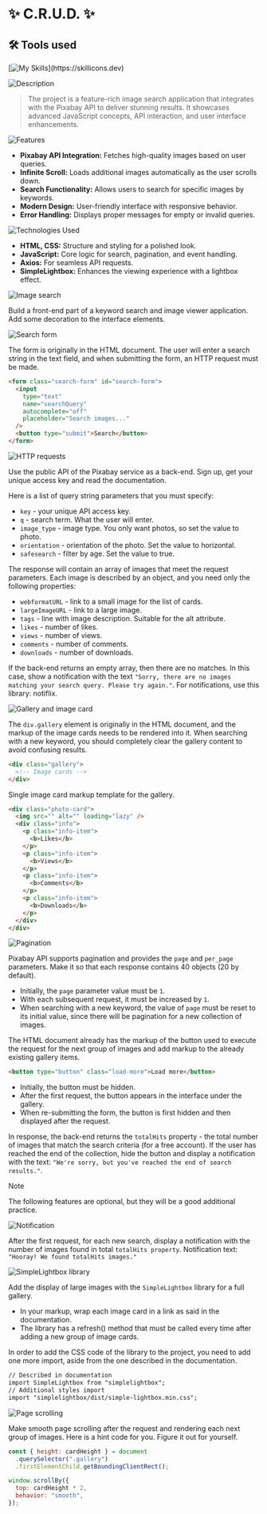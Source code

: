 # ✨ C.R.U.D. ✨

## 🛠 Tools used

[![My Skills](https://skillicons.dev/icons?i=js,html,css,)](https://skillicons.dev)

![Description](https://img.shields.io/badge/Description-purple?style=for-the-badge)
>The project is a feature-rich image search application that integrates with the Pixabay API to deliver stunning results. It showcases advanced JavaScript concepts, API interaction, and user interface enhancements.
>

![Features](https://img.shields.io/badge/Features-purple?style=for-the-badge)

- **Pixabay API Integration:** Fetches high-quality images based on user queries.
- **Infinite Scroll:** Loads additional images automatically as the user scrolls down.
- **Search Functionality:** Allows users to search for specific images by keywords.
- **Modern Design:** User-friendly interface with responsive behavior.
- **Error Handling:** Displays proper messages for empty or invalid queries.

![Technologies Used](https://img.shields.io/badge/Technologies%20Used-purple?style=for-the-badge)

- **HTML, CSS:** Structure and styling for a polished look.
- **JavaScript:** Core logic for search, pagination, and event handling.
- **Axios:** For seamless API requests.
- **SimpleLightbox:** Enhances the viewing experience with a lightbox effect.

![Image search](https://img.shields.io/badge/Image%20search-purple?style=for-the-badge)

Build a front-end part of a keyword search and image viewer application. Add some decoration to the interface elements.

![Search form](https://img.shields.io/badge/Search%20form-purple?style=for-the-badge)

The form is originally in the HTML document. The user will enter a search string in the text field, and when submitting the form, an HTTP request must be made.

```html
<form class="search-form" id="search-form">
  <input
    type="text"
    name="searchQuery"
    autocomplete="off"
    placeholder="Search images..."
  />
  <button type="submit">Search</button>
</form>
```
![HTTP requests](https://img.shields.io/badge/HTTP%20requests-purple?style=for-the-badge)

Use the public API of the Pixabay service as a back-end. Sign up, get your unique access key and read the documentation.

Here is a list of query string parameters that you must specify:

- `key` - your unique API access key.
- `q` - search term. What the user will enter.
- `image_type` - image type. You only want photos, so set the value to photo.
- `orientation` - orientation of the photo. Set the value to horizontal.
- `safesearch` - filter by age. Set the value to true.

The response will contain an array of images that meet the request parameters. Each image is described by an object, and you need only the following properties:

- `webformatURL` - link to a small image for the list of cards.
- `largeImageURL` - link to a large image.
- `tags` - line with image description. Suitable for the alt attribute.
- `likes` - number of likes.
- `views` - number of views.
- `comments` - number of comments.
- `downloads` - number of downloads.

If the back-end returns an empty array, then there are no matches. In this case, show a notification with the text `"Sorry, there are no images matching your search query. Please try again."`. For notifications, use this library: notiflix.

![Gallery and image card](https://img.shields.io/badge/Gallery%20and%20image%20card-purple?style=for-the-badge)

The `div.gallery` element is originally in the HTML document, and the markup of the image cards needs to be rendered into it. When searching with a new keyword, you should completely clear the gallery content to avoid confusing results.

```html
<div class="gallery">
  <!-- Image cards -->
</div>
```
Single image card markup template for the gallery.

```html
<div class="photo-card">
  <img src="" alt="" loading="lazy" />
  <div class="info">
    <p class="info-item">
      <b>Likes</b>
    </p>
    <p class="info-item">
      <b>Views</b>
    </p>
    <p class="info-item">
      <b>Comments</b>
    </p>
    <p class="info-item">
      <b>Downloads</b>
    </p>
  </div>
</div>
```

![Pagination](https://img.shields.io/badge/Pagination-purple?style=for-the-badge)

Pixabay API supports pagination and provides the `page` and `per_page` parameters. Make it so that each response contains 40 objects (20 by default).

- Initially, the `page` parameter value must be `1`.
- With each subsequent request, it must be increased by `1`.
- When searching with a new keyword, the value of `page` must be reset to its initial value, since there will be pagination for a new collection of images.

The HTML document already has the markup of the button used to execute the request for the next group of images and add markup to the already existing gallery items.

```html
<button type="button" class="load-more">Load more</button>
```
- Initially, the button must be hidden.
- After the first request, the button appears in the interface under the gallery.
- When re-submitting the form, the button is first hidden and then displayed after the request.

In response, the back-end returns the `totalHits` property - the total number of images that match the search criteria (for a free account). If the user has reached the end of the collection, hide the button and display a notification with the text: `"We're sorry, but you've reached the end of search results."`.

> [!NOTE]  
> The following features are optional, but they will be a good additional practice.

![Notification](https://img.shields.io/badge/Notification-purple?style=for-the-badge)

After the first request, for each new search, display a notification with the number of images found in total `totalHits property`. Notification text: `"Hooray! We found totalHits images."`

![SimpleLightbox library](https://img.shields.io/badge/SimpleLightbox%20library-purple?style=for-the-badge)

Add the display of large images with the `SimpleLightbox` library for a full gallery.

- In your markup, wrap each image card in a link as said in the documentation.
- The library has a refresh() method that must be called every time after adding a new group of image cards.

In order to add the CSS code of the library to the project, you need to add one more import, aside from the one described in the documentation.

```html
// Described in documentation
import SimpleLightbox from "simplelightbox";
// Additional styles import
import "simplelightbox/dist/simple-lightbox.min.css";
```

![Page scrolling](https://img.shields.io/badge/Page%20scrolling-purple?style=for-the-badge)

Make smooth page scrolling after the request and rendering each next group of images. Here is a hint code for you. Figure it out for yourself.

```js
const { height: cardHeight } = document
  .querySelector(".gallery")
  .firstElementChild.getBoundingClientRect();

window.scrollBy({
  top: cardHeight * 2,
  behavior: "smooth",
});
```

